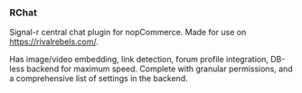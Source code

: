 ### RChat

Signal-r central chat plugin for nopCommerce. Made for use on https://rivalrebels.com/.

Has image/video embedding, link detection, forum profile integration, DB-less backend for maximum speed. Complete with granular permissions, and a comprehensive list of settings in the backend.